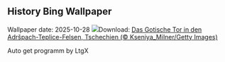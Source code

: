 ## History Bing Wallpaper
Wallpaper date: 2025-10-28
![](https://www.bing.com/th?id=OHR.TepliceRocks_DE-DE1966832338_UHD.jpg&w=1000)Download: [Das Gotische Tor in den Adršpach-Teplice-Felsen, Tschechien (© Kseniya_Milner/Getty Images)](https://www.bing.com/th?id=OHR.TepliceRocks_DE-DE1966832338_UHD.jpg)

Auto get programm by LtgX
